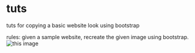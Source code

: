 # tuts
tuts for copying a basic website look using bootstrap

rules:
given a sample website, recreate the given image using bootstrap.
![this image](https://www.bypeople.com/wp-content/uploads/2015/12/quackit-tutorials-web-development-design-460x230.png)
